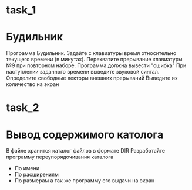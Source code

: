 
# task_1
# Будильник
Программа Будильник. 
Задайте с клавиатуры время относительно текущего времени (в минутах).
Перехватите прерывание клавиатуры №9 при повторном наборе. 
Программа должна вывести "ошибка"
При наступлении заданного времени выведите звуковой сингал.
Определите свободные векторы внешних прерываний
Выведите их количество на экран
# task_2
# Вывод содержимого католога
В файле хранится каталог файлов в формате DIR
Разработайте программу переупорядочивания каталога
- По имени
- По расширениям
- По размерам
а так же программу его выдачи на экран
